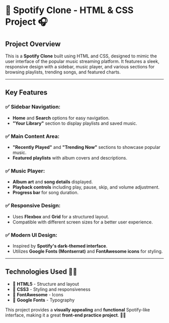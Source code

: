 # 🎵 Spotify Clone - HTML & CSS Project 🎧

## Project Overview
This is a **Spotify Clone** built using HTML and CSS, designed to mimic the user interface of the popular music streaming platform. It features a sleek, responsive design with a sidebar, music player, and various sections for browsing playlists, trending songs, and featured charts.

---  

## Key Features

### ✅ Sidebar Navigation:
- **Home** and **Search** options for easy navigation.
- **"Your Library"** section to display playlists and saved music.

### ✅ Main Content Area:
- **"Recently Played"** and **"Trending Now"** sections to showcase popular music.
- **Featured playlists** with album covers and descriptions. 

### ✅ Music Player:
- **Album art** and **song details** displayed.
- **Playback controls** including play, pause, skip, and volume adjustment.
- **Progress bar** for song duration.

### ✅ Responsive Design:
- Uses **Flexbox** and **Grid** for a structured layout.
- Compatible with different screen sizes for a better user experience.

### ✅ Modern UI Design:
- Inspired by **Spotify's dark-themed interface**.
- Utilizes **Google Fonts (Montserrat)** and **FontAwesome icons** for styling.

---

## Technologies Used 🚀🔥
- 🔹 **HTML5** - Structure and layout  
- 🔹 **CSS3** - Styling and responsiveness  
- 🔹 **FontAwesome** - Icons  
- 🔹 **Google Fonts** - Typography  

This project provides a **visually appealing** and **functional** Spotify-like interface, making it a great **front-end practice project**. 🚀🔥
